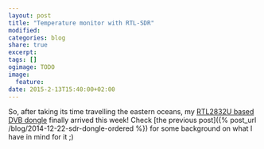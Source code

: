 ```yaml
---
layout: post
title: "Temperature monitor with RTL-SDR"
modified:
categories: blog
share: true
excerpt:
tags: []
ogimage: TODO
image:
  feature:
date: 2015-2-13T15:40:00+02:00
---
```


So, after taking its time travelling the eastern oceans, my [RTL2832U based DVB dongle][dvbdongle] finally arrived this week! Check [the previous post]({% post_url /blog/2014-12-22-sdr-dongle-ordered %}) for some background on what I have in mind for it ;)


[dvbdongle]: http://www.ebay.com/itm/201140299234
